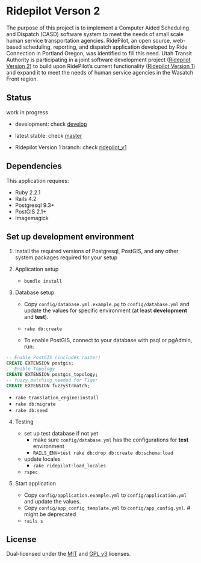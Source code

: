 Ridepilot Verson 2
================

The purpose of this project is to implement a Computer Aided Scheduling and Dispatch (CASD) software system to meet the needs of small scale human service transportation agencies. RidePilot, an open source, web-based scheduling, reporting, and dispatch application developed by Ride Connection in Portland Oregon, was identified to fill this need. Utah Transit Authority is participating in a joint software development project ([Ridepilot Version 2](https://ridepilot.camsys-apps.com)) to build upon RidePilot’s current functionality ([Ridepilot Version 1](https://github.com/rideconnection/ridepilot)) and expand it to meet the needs of human service agencies in the Wasatch Front region. 

Status
-------------
work in progress

- development: check [develop](https://github.com/camsys/ridepilot/tree/develop)

- latest stable: check [master](https://github.com/camsys/ridepilot/tree/master)

- Ridepilot Version 1 branch: check [ridepilot\_v1](https://github.com/camsys/ridepilot/tree/ridepilot_v1)

Dependencies
-------------

This application requires:

- Ruby 2.2.1
- Rails 4.2
- Postgresql 9.3+
- PostGIS 2.1+
- Imagemagick

Set up development environment
-------------

1. Install the required versions of Postgresql, PostGIS, and any other system packages required for your setup

2. Application setup
    - `bundle install`

3. Database setup

    - Copy `config/database.yml.example.pg` to `config/database.yml` and update the values for specific environment (at least __development__ and __test__).

    - `rake db:create`

    - To enable PostGIS, connect to your database with psql or pgAdmin, run:
  ```sql
  -- Enable PostGIS (includes raster)
  CREATE EXTENSION postgis;
  -- Enable Topology
  CREATE EXTENSION postgis_topology;
  -- fuzzy matching needed for Tiger
  CREATE EXTENSION fuzzystrmatch;
  ```
   - `rake translation_engine:install`
   - `rake db:migrate`
   - `rake db:seed`

4. Testing
    - set up test database if not yet
      - make sure `config/database.yml` has the configurations for __test__ environment
      - `RAILS_ENV=test rake db:drop db:create db:schema:load`
    - update locales
      - `rake ridepilot:load_locales`
    - `rspec`

5. Start application
    - Copy `config/application.example.yml` to `config/application.yml` and update the values.
    - Copy `config/app_config_template.yml` to `config/app_config.yml`. # might be deprecated
    - `rails s`

License
-------
  Dual-licensed under the [MIT](http://opensource.org/licenses/MIT]) and [GPL v3](https://www.gnu.org/licenses/gpl-3.0.txt) licenses.